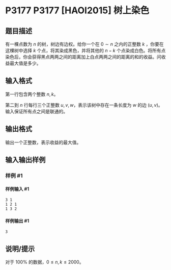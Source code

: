 # P3177 P3177 [HAOI2015] 树上染色

## 题目描述

有一棵点数为 $n$ 的树，树边有边权。给你一个在 $0 \sim n$ 之内的正整数 $k$ ，你要在这棵树中选择 $k$ 个点，将其染成黑色，并将其他的 $n-k$ 个点染成白色。将所有点染色后，你会获得黑点两两之间的距离加上白点两两之间的距离的和的收益。问收益最大值是多少。

## 输入格式

第一行包含两个整数 $n,k$。

第二到 $n$ 行每行三个正整数 $u, v, w$，表示该树中存在一条长度为 $w$ 的边 $(u, v)$。输入保证所有点之间是联通的。

## 输出格式

输出一个正整数，表示收益的最大值。


## 输入输出样例

### 样例 #1

#### 样例输入 #1

```
3 1
1 2 1
1 3 2
```

#### 样例输出 #1

```
3
```

## 说明/提示

对于 $100\%$ 的数据，$0 \leq n,k \leq 2000$。
